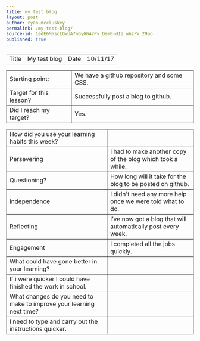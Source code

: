 ```yaml
---
title: my test blog
layout: post
author: ryan.mccluskey
permalink: /my-test-blog/
source-id: 1edE6M5scLQwUA7nGyGG47Pv_Dsm0-dIz_whzPV_29po
published: true
---
```

<table rules="rows">
  <tr>
    <td>Title</td>
    <td>My test blog</td>
    <td>Date</td>
    <td>10/11/17</td>
  </tr>
</table>


<table rules="all">
  <tr>
    <td>Starting point:</td>
    <td>We have a github repository and some CSS.</td>
  </tr>
  <tr>
    <td>Target for this lesson?</td>
    <td>Successfully post a blog to github.</td>
  </tr>
  <tr>
    <td>Did I reach my target? </td>
    <td>Yes.</td>
  </tr>
</table>


<table rules="all">
  <tr>
    <td>How did you use your learning habits this week?</td>
    <td></td>
  </tr>
  <tr>
    <td>Persevering</td>
    <td>I had to make another copy of the blog which took a while.</td>
  </tr>
  <tr>
    <td>Questioning?</td>
    <td>How long will it take for the blog to be posted on github.</td>
  </tr>
  <tr>
    <td>Independence</td>
    <td>I didn't need any more help once we were told what to do.</td>
  </tr>
  <tr>
    <td>Reflecting</td>
    <td>I’ve now got a blog that will automatically post every week.</td>
  </tr>
  <tr>
    <td>Engagement</td>
    <td>I completed all the jobs quickly.</td>
  </tr>
  <tr>
    <td>What could have gone better in your learning?</td>
    <td></td>
  </tr>
  <tr>
    <td>If i were quicker I could have finished the work in school.</td>
    <td></td>
  </tr>
  <tr>
    <td>What changes do you need to make to improve your learning next time?</td>
    <td></td>
  </tr>
  <tr>
    <td>I need to type and carry out the instructions quicker.</td>
    <td></td>
  </tr>
</table>


